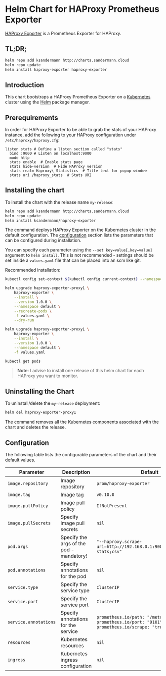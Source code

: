 # Helm Chart for HAProxy Prometheus Exporter

[HAProxy Exporter](https://github.com/prometheus/haproxy_exporter) is a
Prometheus Exporter for HAProxy.

## TL;DR;

```bash
helm repo add ksandermann http://charts.sandermann.cloud
helm repo update
helm install haproxy-exporter haproxy-exporter
```

## Introduction

This chart bootstraps a HAProxy Prometheus Exporter on a
[Kubernetes](http://kubernetes.io) cluster using the
[Helm](https://helm.sh) package manager.


## Prerequirements
In order for HAProxy Exporter to be able to grab the stats of your HAProxy
instance, add the following to your
HAProxy configuration under `/etc/haproxy/haproxy.cfg`:

```console
listen stats # Define a listen section called "stats"
  bind :9000 # Listen on localhost:9000
  mode http
  stats enable  # Enable stats page
  stats hide-version  # Hide HAProxy version
  stats realm Haproxy\ Statistics  # Title text for popup window
  stats uri /haproxy_stats  # Stats URI
```

## Installing the chart
To install the chart with the release name `my-release`:

```bash
helm repo add ksandermann http://charts.sandermann.cloud
helm repo update
helm install ksandermann/haproxy-exporter
```

The command deploys HAProxy Exporter on the Kubernetes cluster in the
default configuration. The [configuration](#configuration) section lists
the parameters that can be configured during installation.

You can specify each parameter using the `--set key=value[,key=value]`
argument to `helm install`. This is not recommended - settings should be
set inside a `values.yaml` file that can be placed into an scm like git.

Recommended installation:

```bash
kubectl config set-context $(kubectl config current-context) --namespace=default

helm upgrade haproxy-exporter-proxy1 \
    haproxy-exporter \
    --install \
    --version 1.0.0 \
    --namespace default \
    --recreate-pods \
    -f values.yaml \
    --dry-run

helm upgrade haproxy-exporter-proxy1 \
    haproxy-exporter \
    --install \
    --version 1.0.0 \
    --namespace default \
    -f values.yaml

kubectl get pods
```

> **Note**: I advise to install one release of this helm chart for each HAProxy you
want to monitor.

## Uninstalling the Chart

To uninstall/delete the `my-release` deployment:

```bash
helm del haproxy-exporter-proxy1
```

The command removes all the Kubernetes components associated with the chart
and deletes the release.

## Configuration

The following table lists the configurable parameters of the chart and their default
values.

| Parameter                                     | Description                                | Default                                                                                      |
|-----------------------------------------------|--------------------------------------------|----------------------------------------------------------------------------------------------|
| `image.repository`                            | Image repository                           | `prom/haproxy-exporter`                                                                      |
| `image.tag`                                   | Image tag                                  | `v0.10.0`                                                                                    |
| `image.pullPolicy`                            | Image pull policy                          | `IfNotPresent`                                                                               |
| `image.pullSecrets`                           | Specify image pull secrets                 | `nil`                                                                                        |
| `pod.args`                                    | Specify the args of the pod - mandatory!   | `"--haproxy.scrape-uri=http://192.168.0.1:9000/haproxy_stats?stats;csv"`                     |
| `pod.annotations`                             | Specify annotations for the pod            | `nil`                                                                                        |
| `service.type`                                | Specify the service type                   | `ClusterIP`                                                                                  |
| `service.port`                                | Specify the service port                   | `ClusterIP`                                                                                  |
| `service.annotations`                         | Specify annotations for the service        | `prometheus.io/path: "/metrics"` `prometheus.io/port: "9101"` `prometheus.io/scrape: "true"` |   
| `resources`                                   | Kubernetes resources                       | `nil`                                                                                        |
| `ingress`                                     | Kubernetes ingress configuration           | `nil`                                                                                        |
